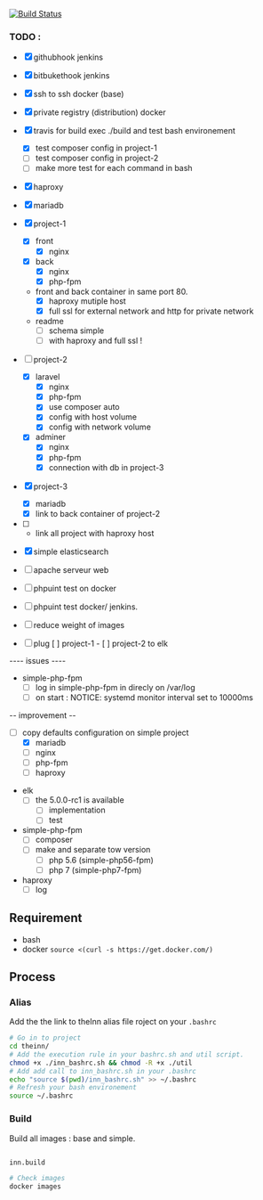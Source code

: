 [![Build Status](https://travis-ci.org/vincent-herlemont/theInn.svg?branch=master)](https://travis-ci.org/vincent-herlemont/theInn)

### TODO :
- [x] githubhook jenkins
- [x] bitbukethook jenkins
- [x] ssh to ssh docker (base)
- [x] private registry (distribution) docker
- [x] travis for build exec ./build and test bash environement
	- [x] test composer config in project-1
	- [ ] test composer config in project-2
	- [ ] make more test for each command in bash 
- [x] haproxy
- [x] mariadb
- [x] project-1
	- [x] front
		- [x] nginx
	- [x] back
		- [x] nginx
		- [x] php-fpm
	- front and back container in same port 80.
		- [x] haproxy mutiple host
		- [x] full ssl for external network and http for private network
	- readme
		- [ ] schema simple
		- [ ] with haproxy and full ssl !

- [ ] project-2
	- [x] laravel
		- [x] nginx
		- [x] php-fpm
		- [x] use composer auto
		- [x] config with host volume
		- [x] config with network volume
	- [x] adminer
		- [x] nginx
		- [x] php-fpm
		- [x] connection with db in project-3

- [x] project-3
	- [x] mariadb
	- [x] link to back container of project-2
- [ ]
	- link all project with haproxy host

- [x] simple elasticsearch
- [ ] apache serveur web
- [ ] phpuint test on docker
- [ ] phpuint test docker/ jenkins.
- [ ] reduce weight of images
- [ ] plug [ ] project-1 - [ ] project-2 to elk

---- issues ----
- simple-php-fpm
	- [ ] log in simple-php-fpm in direcly on /var/log
	- [ ] on start : NOTICE: systemd monitor interval set to 10000ms

-- improvement --
- [ ] copy defaults configuration on simple project
	- [x] mariadb
	- [ ] nginx
	- [ ] php-fpm
	- [ ] haproxy
- elk
	- [ ] the 5.0.0-rc1 is available
		- [ ] implementation
		- [ ] test
- simple-php-fpm
	- [ ] composer
	- [ ] make and separate tow version
		- [ ] php 5.6 (simple-php56-fpm)
		- [ ] php 7 (simple-php7-fpm)
- haproxy
	- [ ] log

## Requirement

- bash
- docker ```source <(curl -s https://get.docker.com/)```

## Process

### Alias

Add the the link to theInn alias file roject on your ```.bashrc```
```bash
# Go in to project
cd theinn/
# Add the execution rule in your bashrc.sh and util script.
chmod +x ./inn_bashrc.sh && chmod -R +x ./util
# Add add call to inn_bashrc.sh in your .bashrc
echo "source $(pwd)/inn_bashrc.sh" >> ~/.bashrc 
# Refresh your bash environement
source ~/.bashrc
```

### Build

Build all images : base and simple.

```bash

inn.build

# Check images
docker images

```
